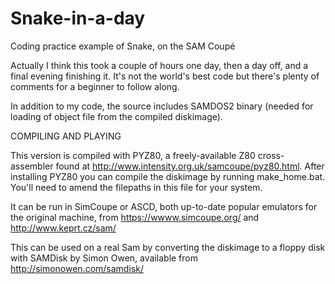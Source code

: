 # Snake-in-a-day
Coding practice example of Snake, on the SAM Coupé

Actually I think this took a couple of hours one day, then a day off, and a final evening finishing it.  It's not the world's best code but there's plenty of comments for a beginner to follow along.

In addition to my code, the source includes SAMDOS2 binary (needed for loading of object file from the compiled diskimage).


COMPILING AND PLAYING

This version is compiled with PYZ80, a freely-available Z80 cross-assembler found at http://www.intensity.org.uk/samcoupe/pyz80.html. After installing PYZ80 you can compile the diskimage by running make_home.bat. You'll need to amend the filepaths in this file for your system.

It can be run in SimCoupe or ASCD, both up-to-date popular emulators for the original machine, from https://wwww.simcoupe.org/ and http://www.keprt.cz/sam/

This can be used on a real Sam by converting the diskimage to a floppy disk with SAMDisk by Simon Owen, available from http://simonowen.com/samdisk/
